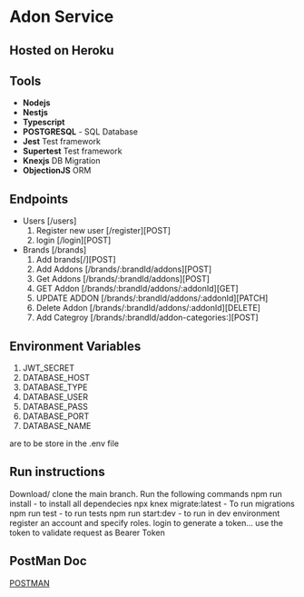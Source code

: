 # Adon Service
## Hosted on Heroku 
[](https:///api/v1)

## Tools
- **Nodejs**
- **Nestjs**
- **Typescript**
- **POSTGRESQL** - SQL Database
- **Jest** Test framework
- **Supertest** Test framework
- **Knexjs** DB Migration
- **ObjectionJS** ORM

## Endpoints
- Users [/users]
  1. Register new user [/register][POST]
  2. login [/login][POST]
- Brands [/brands]
  1. Add brands[/][POST]
  2. Add Addons [/brands/:brandId/addons][POST]
  3. Get Addons [/brands/:brandId/addons][POST]
  4. GET Addon [/brands/:brandId/addons/:addonId][GET]
  5. UPDATE ADDON [/brands/:brandId/addons/:addonId][PATCH]
  6. Delete Addon [/brands/:brandId/addons/:addonId][DELETE]
  7. Add Categroy [/brands/:brandId/addon-categories:][POST]


## Environment Variables
1. JWT_SECRET
5. DATABASE_HOST
6. DATABASE_TYPE
7. DATABASE_USER
8. DATABASE_PASS
9. DATABASE_PORT
10. DATABASE_NAME

are to be store in the .env file

## Run instructions
Download/ clone the main branch.
Run the following commands
npm run install - to install all dependecies
npx knex migrate:latest - To run migrations
npm run test - to run tests
npm run start:dev - to run in dev environment
register an account and specify roles.
login to generate a token...
use the token to validate request as Bearer Token

## PostMan Doc
[POSTMAN](https://elements.getpostman.com/redirect?entityId=14081034-6cdb9f12-54d0-422b-8a50-89a66172490e&entityType=collection)